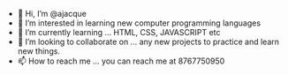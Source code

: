 - 👋 Hi, I’m @ajacque
- 👀 I’m interested in learning new computer programming languages
- 🌱 I’m currently learning ... HTML, CSS, JAVASCRIPT etc
- 💞️ I’m looking to collaborate on ... any new projects to practice and learn new things. 
- 📫 How to reach me ... you can reach me at 8767750950

<!---
ajacque/ajacque is a ✨ special ✨ repository because its `README.md` (this file) appears on your GitHub profile.
You can click the Preview link to take a look at your changes.
--->
